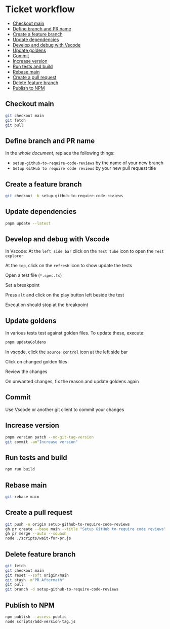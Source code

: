 <!--
@license
Copyright (c) 2025 Rljson

Use of this source code is governed by terms that can be
found in the LICENSE file in the root of this package.
-->

# Ticket workflow

- [Checkout main](#checkout-main)
- [Define branch and PR name](#define-branch-and-pr-name)
- [Create a feature branch](#create-a-feature-branch)
- [Update dependencies](#update-dependencies)
- [Develop and debug with Vscode](#develop-and-debug-with-vscode)
- [Update goldens](#update-goldens)
- [Commit](#commit)
- [Increase version](#increase-version)
- [Run tests and build](#run-tests-and-build)
- [Rebase main](#rebase-main)
- [Create a pull request](#create-a-pull-request)
- [Delete feature branch](#delete-feature-branch)
- [Publish to NPM](#publish-to-npm)

## Checkout main

```bash
git checkout main
git fetch
git pull
```

## Define branch and PR name

In the _whole document_, replace the following things:

- `setup-github-to-require-code-reviews` by the name of your new branch
- `Setup GitHub to require code reviews` by your new pull request title

## Create a feature branch

```bash
git checkout -b setup-github-to-require-code-reviews
```

## Update dependencies

```bash
pnpm update --latest
```

## Develop and debug with Vscode

In Vscode: At the `left side bar` click on the `Test tube` icon to open the `Test explorer`

At the `top`, click on the `refresh` icon to show update the tests

Open a test file (`*.spec.ts`)

Set a breakpoint

Press `alt` and click on the play button left beside the test

Execution should stop at the breakpoint

## Update goldens

In various tests test against golden files. To update these, execute:

```bash
pnpm updateGoldens
```

In vscode, click the `source control` icon at the left side bar

Click on changed golden files

Review the changes

On unwanted changes, fix the reason and update goldens again

## Commit

Use Vscode or another git client to commit your changes

## Increase version

```bash
pnpm version patch --no-git-tag-version
git commit -am"Increase version"
```

## Run tests and build

```bash
npm run build
```

## Rebase main

```bash
git rebase main
```

## Create a pull request

```bash
git push -u origin setup-github-to-require-code-reviews
gh pr create --base main --title "Setup GitHub to require code reviews" --body " "
gh pr merge --auto --squash
node ./scripts/wait-for-pr.js
```

## Delete feature branch

```bash
git fetch
git checkout main
git reset --soft origin/main
git stash -m"PR Aftermath"
git pull
git branch -d setup-github-to-require-code-reviews
```

## Publish to NPM

```bash
npm publish --access public
node scripts/add-version-tag.js
```

